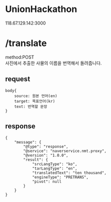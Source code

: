 # UnionHackathon  
118.67.129.142:3000  


# /translate  
method:POST   
사진에서 추출한 사물의 이름을 번역해서 돌려줍니다.


## request  

	body{  
		source: 원본 언어(en)  
		target: 목표언어(kr)  
		text: 번역할 문장  
	}  

## response  

	{  
		"message": {  
			"@type": "response",  
			"@service": "naverservice.nmt.proxy",  
			"@version": "1.0.0",  
			"result": {  
				"srcLangType": "ko",  
				"tarLangType": "en",  
				"translatedText": "ten thousand",  
				"engineType": "PRETRANS",  
				"pivot": null  
			}  
		}  
	}  
